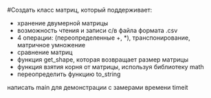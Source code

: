 #Создать класс матриц, который поддерживает:

- хранение двумерной матрицы
- возможность чтения и записи с/в файла формата .csv
- 4 операции: (переопределенные +, *), транспонирование, матричное умножение
- сравнение матриц
- функция get_shape, которая возвращает размер матрицы
- функция взятия корня от матрицы, используя библиотеку math
- переопределить функцию to_string

написать main для демонстрации с замерами времени timeit